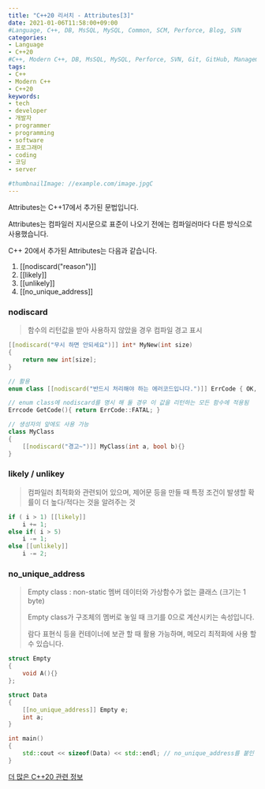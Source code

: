 ```yaml
---
title: "C++20 리서치 - Attributes[3]"
date: 2021-01-06T11:58:00+09:00
#Language, C++, DB, MsSQL, MySQL, Common, SCM, Perforce, Blog, SVN
categories:
- Language
- C++20
#C++, Modern C++, DB, MsSQL, MySQL, Perforce, SVN, Git, GitHub, Management, Blog, Hugo, Architecture
tags:
- C++
- Modern C++
- C++20
keywords:
- tech
- developer
- 개발자
- programmer
- programming
- software
- 프로그래머
- coding
- 코딩
- server

#thumbnailImage: //example.com/image.jpgC
---
```


Attributes는 C++17에서 추가된 문법입니다.

Attributes는 컴파일러 지시문으로 표준이 나오기 전에는 컴파일러마다 다른 방식으로 사용했습니다.

C++ 20에서 추가된 Attributes는 다음과 같습니다.

<!--more-->

1. [[nodiscard("reason")]]
2. [[likely]]
3. [[unlikely]]
4. [[no_unique_address]]



### nodiscard

> 함수의 리턴값을 받아 사용하지 않았을 경우 컴파일 경고 표시

```cpp
[[nodiscard("무시 하면 안되세요")]] int* MyNew(int size)
{
    return new int[size];
}

// 활용
enum class [[nodiscard("반드시 처리해야 하는 에러코드입니다.")]] ErrCode { OK, NO, FATAL};

// enum class에 nodiscard를 명시 해 둘 경우 이 값을 리턴하는 모든 함수에 적용됨
Errcode GetCode(){ return ErrCode::FATAL; }

// 생성자의 앞에도 사용 가능
class MyClass
{
    [[nodiscard("경고~")]] MyClass(int a, bool b){}
}
```



### likely / unlikey

> 컴파일러 최적화와 관련되어 있으며, 제어문 등을 만들 때 특정 조건이 발생할 확률이 더 높다/적다는 것을 알려주는 것

```cpp
if ( i > 1) [[likely]]
	i += 1;
else if( i > 5)
	i -= 1;
else [[unlikely]]
    i -= 2;
```



### no_unique_address

> Empty class : non-static 멤버 데이터와 가상함수가 없는 클래스 (크기는 1 byte)
>
> Empty class가 구조체의 멤버로 놓일 때 크기를 0으로 계산시키는 속성입니다.
>
> 람다 표현식 등을 컨테이너에 보관 할 때 활용 가능하며, 메모리 최적화에 사용 할 수 있습니다.

```cpp
struct Empty
{
    void A(){}
};

struct Data
{
    [[no_unique_address]] Empty e;
    int a;
}

int main()
{
    std::cout << sizeof(Data) << std::endl; // no_unique_address를 붙인 경우 4, 아닐 경우 8
}
```



[더 많은 C++20 관련 정보](https://en.cppreference.com/w/)
